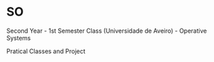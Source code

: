 # SO
Second Year - 1st Semester Class (Universidade de Aveiro) - Operative Systems

Pratical Classes and Project
